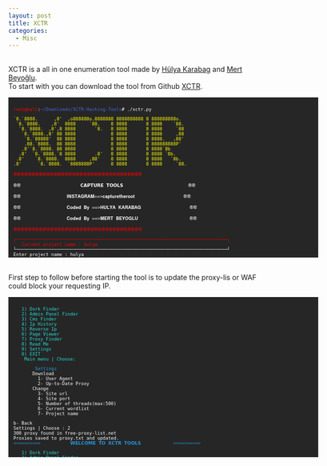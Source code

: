 ```yaml
---
layout: post
title: XCTR
categories:
  - Misc
---
```


<br>XCTR is a all in one enumeration tool made by [Hülya Karabag](https://www.instagram.com/tmrswrr/?hl=en) and [Mert Beyoğlu](https://www.instagram.com/mertbyo/?hl=en).
<br>To start with you can download the tool from Github [XCTR](https://github.com/capture0x/XCTR-Hacking-Tools).
<font size="1">
<div style="height:300px;width:600px;overflow:auto;background-color:#262626;color:White;scrollbar-base-color:gold;font-family:monospace;padding:10px;">
<p><font color="red">root@kali</font>:<font color="RoyalBlue">~/Downloads/XCTR-Hacking-Tools</font># ./xctr.py</p>
<p><font color="yellow">`8.`8888.&nbsp;&nbsp;&nbsp;&nbsp;&nbsp;&nbsp;,8'&nbsp;&nbsp;,o888888o.8888888&nbsp;8888888888&nbsp;8&nbsp;888888888o.</font>
<br><font color="yellow">&nbsp;`8.`8888.&nbsp;&nbsp;&nbsp;&nbsp;,8'&nbsp;&nbsp;8888&nbsp;&nbsp;&nbsp;&nbsp;&nbsp;`88.&nbsp;&nbsp;&nbsp;&nbsp;8&nbsp;8888&nbsp;&nbsp;&nbsp;&nbsp;&nbsp;&nbsp;&nbsp;8&nbsp;8888&nbsp;&nbsp;&nbsp;&nbsp;`88.</font>  
<br><font color="yellow">&nbsp;&nbsp;`8.`8888.&nbsp;&nbsp;,8',8&nbsp;8888&nbsp;&nbsp;&nbsp;&nbsp;&nbsp;&nbsp;&nbsp;`8.&nbsp;&nbsp;&nbsp;8&nbsp;8888&nbsp;&nbsp;&nbsp;&nbsp;&nbsp;&nbsp;&nbsp;8&nbsp;8888&nbsp;&nbsp;&nbsp;&nbsp;&nbsp;`88</font>  
<br><font color="yellow">&nbsp;&nbsp;&nbsp;`8.`8888.,8'&nbsp;88&nbsp;8888&nbsp;&nbsp;&nbsp;&nbsp;&nbsp;&nbsp;&nbsp;&nbsp;&nbsp;&nbsp;&nbsp;&nbsp;&nbsp;8&nbsp;8888&nbsp;&nbsp;&nbsp;&nbsp;&nbsp;&nbsp;&nbsp;8&nbsp;8888&nbsp;&nbsp;&nbsp;&nbsp;&nbsp;,88</font>  
<br><font color="yellow">&nbsp;&nbsp;&nbsp;&nbsp;`8.`88888'&nbsp;&nbsp;88&nbsp;8888&nbsp;&nbsp;&nbsp;&nbsp;&nbsp;&nbsp;&nbsp;&nbsp;&nbsp;&nbsp;&nbsp;&nbsp;&nbsp;8&nbsp;8888&nbsp;&nbsp;&nbsp;&nbsp;&nbsp;&nbsp;&nbsp;8&nbsp;8888.&nbsp;&nbsp;&nbsp;,88'</font>  
<br><font color="yellow">&nbsp;&nbsp;&nbsp;&nbsp;.88.`8888.&nbsp;&nbsp;88&nbsp;8888&nbsp;&nbsp;&nbsp;&nbsp;&nbsp;&nbsp;&nbsp;&nbsp;&nbsp;&nbsp;&nbsp;&nbsp;&nbsp;8&nbsp;8888&nbsp;&nbsp;&nbsp;&nbsp;&nbsp;&nbsp;&nbsp;8&nbsp;888888888P'</font>   
<br><font color="yellow">&nbsp;&nbsp;&nbsp;.8'`8.`8888.&nbsp;88&nbsp;8888&nbsp;&nbsp;&nbsp;&nbsp;&nbsp;&nbsp;&nbsp;&nbsp;&nbsp;&nbsp;&nbsp;&nbsp;&nbsp;8&nbsp;8888&nbsp;&nbsp;&nbsp;&nbsp;&nbsp;&nbsp;&nbsp;8&nbsp;8888`8b</font>       
<br><font color="yellow">&nbsp;&nbsp;.8'&nbsp;&nbsp;`8.`8888.`8&nbsp;8888&nbsp;&nbsp;&nbsp;&nbsp;&nbsp;&nbsp;&nbsp;.8'&nbsp;&nbsp;&nbsp;8&nbsp;8888&nbsp;&nbsp;&nbsp;&nbsp;&nbsp;&nbsp;&nbsp;8&nbsp;8888&nbsp;`8b.</font>     
<br><font color="yellow">&nbsp;.8'&nbsp;&nbsp;&nbsp;&nbsp;`8.`8888.&nbsp;&nbsp;8888&nbsp;&nbsp;&nbsp;&nbsp;&nbsp;,88'&nbsp;&nbsp;&nbsp;&nbsp;8&nbsp;8888&nbsp;&nbsp;&nbsp;&nbsp;&nbsp;&nbsp;&nbsp;8&nbsp;8888&nbsp;&nbsp;&nbsp;`8b.</font>   
<br><font color="yellow">.8'&nbsp;&nbsp;&nbsp;&nbsp;&nbsp;&nbsp;`8.`8888.&nbsp;&nbsp;`8888888P'&nbsp;&nbsp;&nbsp;&nbsp;&nbsp;&nbsp;8&nbsp;8888&nbsp;&nbsp;&nbsp;&nbsp;&nbsp;&nbsp;&nbsp;8&nbsp;8888&nbsp;&nbsp;&nbsp;&nbsp;&nbsp;`88.</font></p>        
<p><font color="red">֎֎֎֎֎֎֎֎֎֎֎֎֎֎֎֎֎֎֎֎֎֎֎֎֎֎֎֎֎֎֎֎֎֎֎</font></p>
<p><font color="white">֎֎&nbsp;&nbsp;&nbsp;&nbsp;&nbsp;&nbsp;&nbsp;&nbsp;&nbsp;&nbsp;&nbsp;&nbsp;&nbsp;&nbsp;&nbsp;&nbsp;&nbsp;&nbsp;&nbsp;&nbsp;&nbsp;&nbsp;𝗖𝗔𝗣𝗧𝗨𝗥𝗘 𝗧𝗢𝗢𝗟𝗦&nbsp;&nbsp;&nbsp;&nbsp;&nbsp;&nbsp;&nbsp;&nbsp;&nbsp;&nbsp;&nbsp;&nbsp;&nbsp;&nbsp;&nbsp;&nbsp;&nbsp;&nbsp;&nbsp;&nbsp;&nbsp;&nbsp;&nbsp;&nbsp;֎֎</font></p>
<p><font color="white">֎֎&nbsp;&nbsp;&nbsp;&nbsp;&nbsp;&nbsp;&nbsp;&nbsp;&nbsp;&nbsp;&nbsp;&nbsp;&nbsp;&nbsp;&nbsp;&nbsp;&nbsp;𝐈𝐍𝐒𝐓𝐀𝐆𝐑𝐀𝐌==>𝐜𝐚𝐩𝐭𝐮𝐫𝐞𝐭𝐡𝐞𝐫𝐨𝐨𝐭&nbsp;&nbsp;&nbsp;&nbsp;&nbsp;&nbsp;&nbsp;&nbsp;&nbsp;&nbsp;&nbsp;&nbsp;&nbsp;&nbsp;&nbsp;&nbsp;&nbsp;&nbsp;֎֎</font></p>
<p><font color="white">֎֎&nbsp;&nbsp;&nbsp;&nbsp;&nbsp;&nbsp;&nbsp;&nbsp;&nbsp;&nbsp;&nbsp;&nbsp;&nbsp;&nbsp;&nbsp;&nbsp;&nbsp;𝐂𝐨𝐝𝐞𝐝 𝐁𝐲 ==>𝐇𝐔𝐋𝐘𝐀 𝐊𝐀𝐑𝐀𝐁𝐀𝐆&nbsp;&nbsp;&nbsp;&nbsp;&nbsp;&nbsp;&nbsp;&nbsp;&nbsp;&nbsp;&nbsp;&nbsp;&nbsp;&nbsp;&nbsp;&nbsp;&nbsp;&nbsp;֎֎</font></p>
<p><font color="white">֎֎&nbsp;&nbsp;&nbsp;&nbsp;&nbsp;&nbsp;&nbsp;&nbsp;&nbsp;&nbsp;&nbsp;&nbsp;&nbsp;&nbsp;&nbsp;&nbsp;&nbsp;𝐂𝐨𝐝𝐞𝐝 𝐁𝐲 ==>𝐌𝐄𝐑𝐓 𝐁𝐄𝐘𝐎𝐆𝐋𝐔&nbsp;&nbsp;&nbsp;&nbsp;&nbsp;&nbsp;&nbsp;&nbsp;&nbsp;&nbsp;&nbsp;&nbsp;&nbsp;&nbsp;&nbsp;&nbsp;&nbsp;&nbsp;&nbsp;֎֎</font></p>
<p><font color="red">֎֎֎֎֎֎֎֎֎֎֎֎֎֎֎֎֎֎֎֎֎֎֎֎֎֎֎֎֎֎֎֎֎֎֎</font></p>
<p><font color="red">┌──────────────────────────────────────────────────────────────────────────────┐</font>
<br><font color="red">&nbsp;&nbsp;&nbsp;Current project name	: hulya</font>
<br><font color="white">└──────────────────────────────────────────────────────────────────────────────┘</font>
<br><font color="white">Enter project name		: hulya</font>
<br><font color="red">Directory not found!</font>
<br><font color="white">Do you want to create _hulya_ named project directory?</font>
<br><font color="white">y/n	: y</font>
<br><font color="#6bff33">Directory created successfully!</font>
<br><font color="#6bff33">Check directory	: /root/Downloads/XCTR-Hacking-Tools/results/hulya</font>
<br><font color="#239ade"><<<<<<<<<<&nbsp;&nbsp;&nbsp;&nbsp;&nbsp;&nbsp;&nbsp;&nbsp;&nbsp;&nbsp;&nbsp;𝗪𝗘𝗟𝗖𝗢𝗠𝗘 𝗧𝗢 𝗫𝗖𝗧𝗥 𝗧𝗢𝗢𝗟𝗦&nbsp;&nbsp;&nbsp;&nbsp;&nbsp;&nbsp;&nbsp;&nbsp;&nbsp;&nbsp;&nbsp;&nbsp;>>>>>>>>>></font></p>
<p><font color="23ded6">&nbsp;&nbsp;&nbsp;1) Dork Finder</font>
<br><font color="23ded6">&nbsp;&nbsp;&nbsp;2) Admin Panel Finder</font>
<br><font color="23ded6">&nbsp;&nbsp;&nbsp;3) Cms Finder</font>
<br><font color="23ded6">&nbsp;&nbsp;&nbsp;4) Ip History</font>
<br><font color="23ded6">&nbsp;&nbsp;&nbsp;5) Reverse Ip</font>
<br><font color="23ded6">&nbsp;&nbsp;&nbsp;6) Page Viewer</font>
<br><font color="23ded6">&nbsp;&nbsp;&nbsp;7) Proxy Finder</font>
<br><font color="23ded6">&nbsp;&nbsp;&nbsp;8) Read Me</font>
<br><font color="23ded6">&nbsp;&nbsp;&nbsp;9) Settings</font>
<br><font color="23ded6">&nbsp;&nbsp;&nbsp;0) EXIT</font>
<br><font color="23ded6">&nbsp;&nbsp;&nbsp;&nbsp;Main menu | Choose:</font> </p>
</div>
</font>

<br>First step to follow before starting the tool is to update the proxy-lis or WAF could block your requesting IP.
<font size="1">
<div style="height:300px;width:600px;overflow:auto;background-color:#262626;color:White;scrollbar-base-color:gold;font-family:monospace;padding:10px;">
<p><font color="23ded6">&nbsp;&nbsp;&nbsp;1) Dork Finder</font>
<br><font color="23ded6">&nbsp;&nbsp;&nbsp;2) Admin Panel Finder</font>
<br><font color="23ded6">&nbsp;&nbsp;&nbsp;3) Cms Finder</font>
<br><font color="23ded6">&nbsp;&nbsp;&nbsp;4) Ip History</font>
<br><font color="23ded6">&nbsp;&nbsp;&nbsp;5) Reverse Ip</font>
<br><font color="23ded6">&nbsp;&nbsp;&nbsp;6) Page Viewer</font>
<br><font color="23ded6">&nbsp;&nbsp;&nbsp;7) Proxy Finder</font>
<br><font color="23ded6">&nbsp;&nbsp;&nbsp;8) Read Me</font>
<br><font color="23ded6">&nbsp;&nbsp;&nbsp;9) Settings</font>
<br><font color="23ded6">&nbsp;&nbsp;&nbsp;0) EXIT</font>
<br><font color="23ded6">&nbsp;&nbsp;&nbsp;&nbsp;Main menu | Choose:</font></p>
<p><font color="#239ade">&nbsp;&nbsp;&nbsp;&nbsp;&nbsp;&nbsp;&nbsp;&nbsp;Settings</font>
<br><font color="white">&nbsp;&nbsp;&nbsp;&nbsp;&nbsp;&nbsp;&nbsp;Download</font>
<br><font color="white">&nbsp;&nbsp;&nbsp;&nbsp;&nbsp;&nbsp;&nbsp;&nbsp;&nbsp;1- User Agent</font>
<br><font color="white">&nbsp;&nbsp;&nbsp;&nbsp;&nbsp;&nbsp;&nbsp;&nbsp;&nbsp;2- Up-to-Date Proxy</font>
<br><font color="white">&nbsp;&nbsp;&nbsp;&nbsp;&nbsp;&nbsp;&nbsp;Change</font>
<br><font color="white">&nbsp;&nbsp;&nbsp;&nbsp;&nbsp;&nbsp;&nbsp;&nbsp;&nbsp;3- Site url</font> 
<br><font color="white">&nbsp;&nbsp;&nbsp;&nbsp;&nbsp;&nbsp;&nbsp;&nbsp;&nbsp;4- Site port</font> 
<br><font color="white">&nbsp;&nbsp;&nbsp;&nbsp;&nbsp;&nbsp;&nbsp;&nbsp;&nbsp;5- Number of threads(max:500)</font> 
<br><font color="white">&nbsp;&nbsp;&nbsp;&nbsp;&nbsp;&nbsp;&nbsp;&nbsp;&nbsp;6- Current wordlist</font>
<br><font color="white">&nbsp;&nbsp;&nbsp;&nbsp;&nbsp;&nbsp;&nbsp;&nbsp;&nbsp;7- Project name</font></p>      
<p><font color="white">b- Back</font>
<br><font color="white">Settings | Choose	: 2</font>
<br><font color="white">300 proxy found in free-proxy-list.net</font>
<br><font color="white">Proxies saved to proxy.txt  and updated.</font>
<br><font color="#239ade"><<<<<<<<<<&nbsp;&nbsp;&nbsp;&nbsp;&nbsp;&nbsp;&nbsp;&nbsp;&nbsp;&nbsp;&nbsp;𝗪𝗘𝗟𝗖𝗢𝗠𝗘 𝗧𝗢 𝗫𝗖𝗧𝗥 𝗧𝗢𝗢𝗟𝗦&nbsp;&nbsp;&nbsp;&nbsp;&nbsp;&nbsp;&nbsp;&nbsp;&nbsp;&nbsp;&nbsp;&nbsp;>>>>>>>>>></font></p>
<p><font color="23ded6">&nbsp;&nbsp;&nbsp;1) Dork Finder</font>
<br><font color="23ded6">&nbsp;&nbsp;&nbsp;2) Admin Panel Finder</font>
<br><font color="23ded6">&nbsp;&nbsp;&nbsp;3) Cms Finder</font>
<br><font color="23ded6">&nbsp;&nbsp;&nbsp;4) Ip History</font>
<br><font color="23ded6">&nbsp;&nbsp;&nbsp;5) Reverse Ip</font>
<br><font color="23ded6">&nbsp;&nbsp;&nbsp;6) Page Viewer</font>
<br><font color="23ded6">&nbsp;&nbsp;&nbsp;7) Proxy Finder</font>
<br><font color="23ded6">&nbsp;&nbsp;&nbsp;8) Read Me</font>
<br><font color="23ded6">&nbsp;&nbsp;&nbsp;9) Settings</font>
<br><font color="23ded6">&nbsp;&nbsp;&nbsp;0) EXIT</font>
<br><font color="23ded6">&nbsp;&nbsp;&nbsp;&nbsp;Main menu | Choose:</font> </p>
</div>
</font>  
